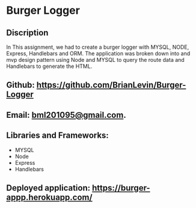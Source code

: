 # Burger Logger

## Discription
In This assignment, we had to create  a burger logger with MYSQL, NODE, Express, Handlebars and ORM. The application was broken down into and mvp design pattern using Node and MYSQL to query the route data and Handlebars to generate the HTML.

## Github: https://github.com/BrianLevin/Burger-Logger

## Email: bml201095@gmail.com.

## Libraries and Frameworks: 
 - MYSQL
 -  Node
 - Express
 - Handlebars
 
## Deployed application: https://burger-appp.herokuapp.com/
